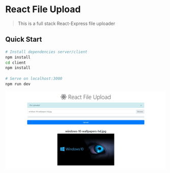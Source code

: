 # React File Upload

> This is a full stack React-Express file uploader 

## Quick Start

```bash
# Install dependencies server/client
npm install
cd client
npm install

# Serve on localhost:3000
npm run dev
```
<!-- Images -->
![WebpageScreenshot](https://github.com/Akumar111/React-file-upload/blob/main/node_modules/images/React-file-upload-image.jpeg?raw=true)

